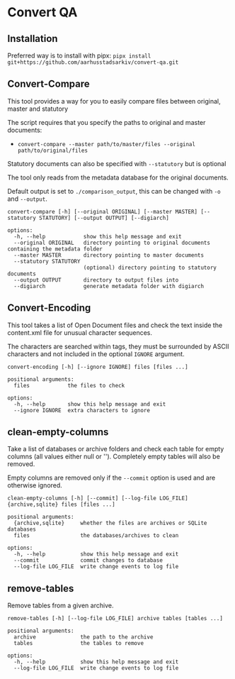 # Convert QA

## Installation

Preferred way is to install with pipx: `pipx install git+https://github.com/aarhusstadsarkiv/convert-qa.git`

## Convert-Compare

This tool provides a way for you to easily compare files between original, master and statutory

The script requires that you specify the paths to original and master documents:

- `convert-compare --master path/to/master/files --original path/to/original/files`

Statutory documents can also be specified with `--statutory` but is optional

The tool only reads from the metadata database for the original documents.

Default output is set to `./comparison_output`, this can be changed with `-o` and `--output`.

```
convert-compare [-h] [--original ORIGINAL] [--master MASTER] [--statutory STATUTORY] [--output OUTPUT] [--digiarch]

options:
  -h, --help            show this help message and exit
  --original ORIGINAL   directory pointing to original documents containing the metadata folder
  --master MASTER       directory pointing to master documents
  --statutory STATUTORY
                        (optional) directory pointing to statutory documents
  --output OUTPUT       directory to output files into
  --digiarch            generate metadata folder with digiarch
```

## Convert-Encoding

This tool takes a list of Open Document files and check the text inside the content.xml file for unusual character
sequences.

The characters are searched within tags, they must be surrounded by ASCII characters and not included in the
optional `IGNORE` argument.

```
convert-encoding [-h] [--ignore IGNORE] files [files ...]

positional arguments:                                                                                                                                                                                                          
  files            the files to check                                                                                                                                                                                          
                                                                                                                                                                                                                               
options:                                                                                                                                                                                                                       
  -h, --help       show this help message and exit
  --ignore IGNORE  extra characters to ignore
```

## clean-empty-columns

Take a list of databases or archive folders and check each table for empty columns (all values either null or ''). Completely empty tables will also be removed.

Empty columns are removed only if the `--commit` option is used and are otherwise ignored.

```
clean-empty-columns [-h] [--commit] [--log-file LOG_FILE] {archive,sqlite} files [files ...]

positional arguments:
  {archive,sqlite}     whether the files are archives or SQLite databases
  files                the databases/archives to clean

options:
  -h, --help           show this help message and exit
  --commit             commit changes to database
  --log-file LOG_FILE  write change events to log file
```

## remove-tables

Remove tables from a given archive.

```
remove-tables [-h] [--log-file LOG_FILE] archive tables [tables ...]

positional arguments:
  archive              the path to the archive
  tables               the tables to remove

options:
  -h, --help           show this help message and exit
  --log-file LOG_FILE  write change events to log file
```
